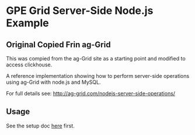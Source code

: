 # GPE Grid Server-Side Node.js Example

## Original Copied Frin ag-Grid

This was compied from the ag-Grid site as a starting point and modified to access clickhouse.

A reference implementation showing how to perform server-side operations using ag-Grid with node.js and MySQL.

For full details see: http://ag-grid.com/nodejs-server-side-operations/
## Usage

See the setup doc [here](data/accessing-ch.md) first.



